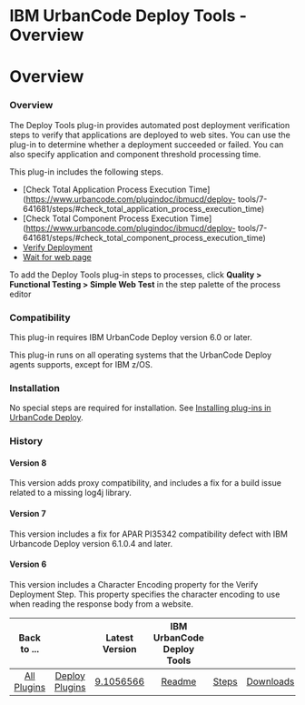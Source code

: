 
IBM UrbanCode Deploy Tools - Overview
=====================================

# Overview



### Overview




 


The Deploy Tools plug-in provides automated post deployment verification steps to verify that 
applications are deployed to web sites. You can use the plug-in to determine whether a deployment succeeded or failed. 
You can also specify application and component threshold processing time.


This plug-in includes the following steps.



* [Check Total Application Process Execution Time](https://www.urbancode.com/plugindoc/ibmucd/deploy-
tools/7-641681/steps/#check_total_application_process_execution_time)
* [Check Total Component Process Execution 
Time](https://www.urbancode.com/plugindoc/ibmucd/deploy-
tools/7-641681/steps/#check_total_component_process_execution_time)
* [Verify 
Deployment](https://www.urbancode.com/plugindoc/ibmucd/deploy-tools/7-641681/steps/#verify_deployment)
* [Wait for web 
page](https://www.urbancode.com/plugindoc/ibmucd/deploy-tools/7-641681/steps/#wait_for_web_page)


To add the Deploy 
Tools plug-in steps to processes, click **Quality > Functional Testing > Simple Web Test** in the step palette of the 
process editor


### Compatibility


This plug-in requires IBM UrbanCode Deploy version 6.0 or later.


This plug-in 
runs on all operating systems that the UrbanCode Deploy agents supports, except for IBM z/OS.


### Installation


No 
special steps are required for installation. See [Installing plug-ins in UrbanCode 
Deploy](https://www.urbancode.com/resource/installing-plug-ins-in-urbancode-products/ "Installing plug-ins in UrbanCode 
Deploy").


### History


#### Version 8


This version adds proxy compatibility, and includes a fix for a build issue 
related to a missing log4j library.


#### Version 7


This version includes a fix for APAR PI35342 compatibility defect
 with IBM Urbancode Deploy version 6.1.0.4 and later.


#### Version 6


This version includes a Character Encoding 
property for the Verify Deployment Step. This property specifies the character encoding to use when reading the response
 body from a website.




|Back to ...||Latest Version|IBM UrbanCode Deploy Tools |||
| :---: | :---: | :---: | :---: | :---: | :---: |
|[All Plugins](../../index.md)|[Deploy Plugins](../README.md)|[9.1056566](https://raw.githubusercontent.com/UrbanCode/IBM-UCD-PLUGINS/main/files/DeployTools/DeployTools-9.1056566.zip)|[Readme](README.md)|[Steps](steps.md)|[Downloads](downloads.md)|
